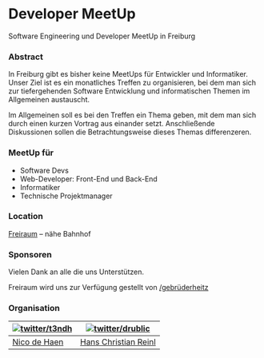 # Developer MeetUp

Software Engineering und Developer MeetUp in Freiburg

### Abstract

In Freiburg gibt es bisher keine MeetUps für Entwickler und Informatiker. Unser
Ziel ist es ein monatliches Treffen zu organisieren, bei dem man sich zur
tiefergehenden Software Entwicklung und informatischen Themen im Allgemeinen
austauscht.

Im Allgemeinen soll es bei den Treffen ein Thema geben, mit dem man sich durch
einen kurzen Vortrag aus einander setzt. Anschließende Diskussionen sollen die
Betrachtungsweise dieses Themas differenzeren.


### MeetUp für

* Software Devs
* Web-Developer: Front-End und Back-End
* Informatiker
* Technische Projektmanager


### Location
[Freiraum](http://freiraumfreiburg.de/) – nähe Bahnhof


### Sponsoren

Vielen Dank an alle die uns Unterstützen.

Freiraum wird uns zur Verfügung gestellt von
[/gebrüderheitz](http://gebruederheitz.de/)


### Organisation

| [![twitter/t3ndh](http://api.twitter.com/1/users/profile_image/t3ndh?size=bigger)](https://twitter.com/t3ndh "Folge @t3ndh auf Twitter") | [![twitter/drublic](http://api.twitter.com/1/users/profile_image/drublic?size=bigger)](https://twitter.com/drublic "Folge @drublic auf Twitter") |
|---|---|
| [Nico de Haen](http://www.ndh-websolutions.de/) | [Hans Christian Reinl](http://drublic.de/) |
